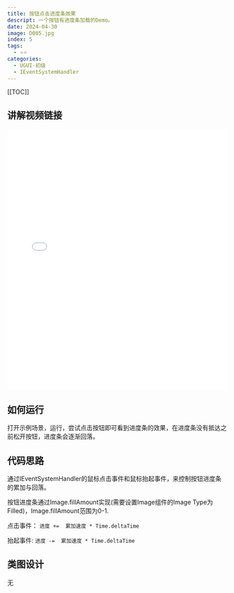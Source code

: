 ```yaml
---
title: 按钮点击进度条效果
descript: 一个按钮有进度条加载的Demo。
date: 2024-04-30
image: D005.jpg
index: 5
tags:
  - ⭐️⭐️
categories:
  - UGUI-初级
  - IEventSystemHandler
---
```


[[TOC]]

## 讲解视频链接
<iframe
  src="//player.bilibili.com/player.html?isOutside=true&aid=1055919458&bvid=BV1PH4y1w7Vo&cid=1595842279&p=1&high_quality=1&danmaku=1&as_wide=1"
  allowfullscreen="allowfullscreen"
  width="100%"
  height="600"
  scrolling="no"
  frameborder="0"
  sandbox="allow-top-navigation allow-same-origin allow-forms allow-scripts"
>
</iframe>

## 如何运行
打开示例场景，运行，尝试点击按钮即可看到进度条的效果，在进度条没有抵达之前松开按钮，进度条会逐渐回落。

## 代码思路

通过IEventSystemHandler的鼠标点击事件和鼠标抬起事件，来控制按钮进度条的累加与回落。

按钮进度条通过Image.fillAmount实现(需要设置Image组件的Image Type为Filled)，Image.fillAmount范围为0-1.

点击事件：
`进度 +=  累加速度 * Time.deltaTime`

抬起事件:
`进度 -=  累加速度 * Time.deltaTime`

## 类图设计
无
